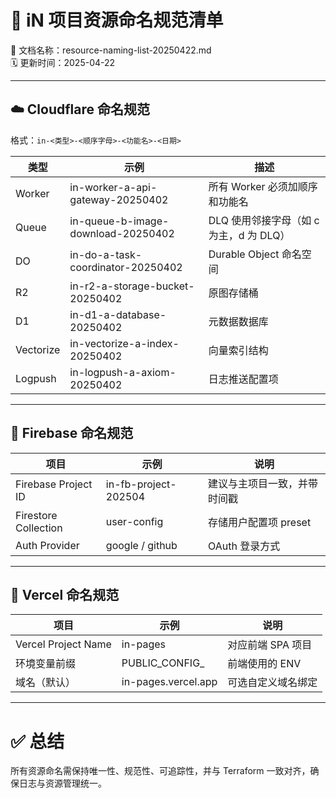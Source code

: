 # 🔖 iN 项目资源命名规范清单  
📄 文档名称：resource-naming-list-20250422.md  
🗓️ 更新时间：2025-04-22  

---

## ☁️ Cloudflare 命名规范

格式：`in-<类型>-<顺序字母>-<功能名>-<日期>`

| 类型 | 示例 | 描述 |
|------|------|------|
| Worker | in-worker-a-api-gateway-20250402 | 所有 Worker 必须加顺序和功能名 |
| Queue | in-queue-b-image-download-20250402 | DLQ 使用邻接字母（如 c 为主，d 为 DLQ） |
| DO | in-do-a-task-coordinator-20250402 | Durable Object 命名空间 |
| R2 | in-r2-a-storage-bucket-20250402 | 原图存储桶 |
| D1 | in-d1-a-database-20250402 | 元数据数据库 |
| Vectorize | in-vectorize-a-index-20250402 | 向量索引结构 |
| Logpush | in-logpush-a-axiom-20250402 | 日志推送配置项 |

---

## 🔐 Firebase 命名规范

| 项目 | 示例 | 说明 |
|------|------|------|
| Firebase Project ID | in-fb-project-202504 | 建议与主项目一致，并带时间戳 |
| Firestore Collection | user-config | 存储用户配置项 preset |
| Auth Provider | google / github | OAuth 登录方式 |

---

## 🎨 Vercel 命名规范

| 项目 | 示例 | 说明 |
|------|------|------|
| Vercel Project Name | in-pages | 对应前端 SPA 项目 |
| 环境变量前缀 | PUBLIC_CONFIG_ | 前端使用的 ENV |
| 域名（默认） | in-pages.vercel.app | 可选自定义域名绑定 |

---

# ✅ 总结

所有资源命名需保持唯一性、规范性、可追踪性，并与 Terraform 一致对齐，确保日志与资源管理统一。
